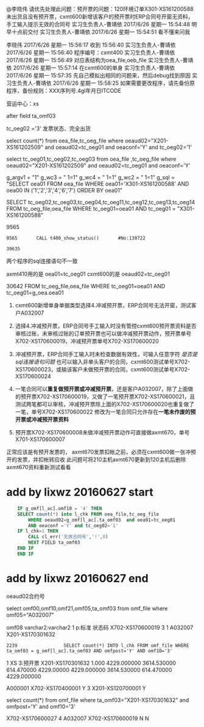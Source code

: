 @李晓伟 请优先处理此问题：预开票的问题：120环境订单X301-XS161200588未出货且没有预开票，cxmt600新增该客户的预开票时ERP合同号开窗无资料，手工输入提示无效的合同号
实习生负责人-曹靖依 2017/6/26 星期一 15:54:48
明早十点前交付
实习生负责人-曹靖依 2017/6/26 星期一 15:54:51
看不懂来问我

李晓伟 2017/6/26 星期一 15:56:17
收到
15:56:40
实习生负责人-曹靖依 2017/6/26 星期一 15:56:40
程序编号：cxmt400
实习生负责人-曹靖依 2017/6/26 星期一 15:56:49
对应表结构为oea_file,oeb_file
实习生负责人-曹靖依 2017/6/26 星期一 15:57:14
在cxmt600的单身
实习生负责人-曹靖依 2017/6/26 星期一 15:57:35
先自己模拟出相同的问题来，然后debug找到原因
实习生负责人-曹靖依 2017/6/26 星期一 15:58:25
如果需要更改程序，请先备份原程序，备份规则：XXX序列号.4gl年月日ITCODE

营运中心：xs

after field ta_omf03

tc_oeg02 ='3'  发票状态、完全出货

select count(*) from oea_file,tc_oeg_file where oeaud02="X201-XS161202509" and oeaud02=tc_oeg01 and oeaconf='Y' and tc_oeg02='1'

select  tc_oeg01,tc_oeg02,tc_oeg03 from oea_file ,tc_oeg_file where oeaud02="X201-XS161202509" and oeaud02=tc_oeg01 and oeaconf='Y' 


g_argv1 = "1"
g_wc3 = " 1=1"
g_wc4 = " 1=1"
g_wc2 = " 1=1"
g_sql = "SELECT  oea01 FROM oea_file WHERE oea01='X301-XS161200588' AND oea00 IN ('1','2','3','4','6','7') ORDER BY oea01"


SELECT tc_oeg02,tc_oeg03,tc_oeg04,tc_oeg11,tc_oeg12,tc_oeg13,tc_oeg14
FROM tc_oeg_file,oea_file WHERE tc_oeg01=oea01 AND tc_oeg01 = "X301-XS161200588"



9565

	9565	   CALL t400_show_status()       #No:130722

    30635


两个程序的sql连接语句不一致

axmt410用的是  oea01=tc_oeg01
cxmt600的是   oeaud02=tc_oeg01


30642	        FROM tc_oeg_file,oea_file WHERE tc_oeg01=oea01 AND tc_oeg01=g_oea.oea01



1. cxmt600新增单身单据类型选择4.冲减预开票，ERP合同号无法开窗，测试客户A032007

2. 选择4.冲减预开票，ERP合同号手工输入时没有管控cxmt600预开票资料是否审核过账，未审核过账的订单预开票也可以做冲减预开票动作，预开票单号X702-XS170600019，冲减预开票单号X702-XS170600020

3. 冲减预开票，ERP合同手工输入时未检查数据有效性，可输入任意字符   *是否是sql连接语句问题*
也可以输入非单头客户的合同，cxmt600测试单号X702-XS170600023，或输该客户未做预开票的合同，cxmt600测试单号X702-XS170600024

4. 一笔合同可以**重复做预开票或冲减预开票**，还是客户A032007，除了上面做的预开票X702-XS170600019，又做了一笔预开票X702-XS170600021，且测试两笔都可以审核，冲减预开票除上面的X702-XS170600020也重复做了一笔，单号X702-XS170600022
修改为一笔合同只允许存在**一笔未作废的预开票或冲减预开票资料**

5. 预开票X702-XS170600008未做冲减预开票动作可直接做axmt670，单号X701-XS170600007

正常应该是有预开发票的， axmt670发票扣帐之前，必须在cxmt600做一张冲预开的发票，并扣帐转应收
此问题可将210主机axmt670更新到120主机后删除axmt670资料重新测试看看


# add by lixwz 20160627 start
```sql
    IF g_omf[l_ac].omf10 = '4' THEN
    SELECT count(*) into l_chk FROM oea_file,tc_oeg_file
        WHERE oeaud02=g_omf[l_ac].ta_omf03  and oea01=tc_oeg01
        AND oeaconf ='Y' and tc_oeg02='1'
    IF l_chk=1 THEN
        CALL cl_err('无效合同号','!',0)
        NEXT FIELD ta_omf03
    END IF
    END IF
```
# add by lixwz 20160627 end


oeaud02合约号


select omf00,omf10,omf21,omf05,ta_omf03 from omf_file where omf05="A032007"

omf08	varchar2:varchar2	1			p:标准	状态码	
X702-XS170600019	3	1	A032007	X201-XS170301632

	2239	             SELECT count(*) INTO l_chk FROM omf_file WHERE ta_omf03 = g_omf[l_ac].ta_omf03 AND omfpost='Y' AND omf10='3'


1	XS	3:预开票	X201-XS170301632	1.000		4229.000000	3614.530000	614.470000	4229.00000	4229.000000	3614.530000	614.470000	4229.000000	

A000001	X702-XS170400001	Y	3	X201-XS120700001	Y	

select count(*) from omf_file where ta_omf03="X201-XS170301632" and omfpost='Y' and omf10='3'

X702-XS170600027	4	A032007	X702-XS170600019	N	N